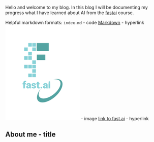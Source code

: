 Hello and welcome to my blog. In this blog I will be documenting my progress what I have learned about AI from the [fastai](https://www.fast.ai/) course.


Helpful markdown formats:
`index.md` - code
[Markdown](https://guides.github.com/features/mastering-markdown/) - hyperlink
![Image of fast.ai logo](images/logo.png) - image
[link to fast.ai](https://www.fast.ai) - hyperlink 
## About me - title


